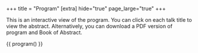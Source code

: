 +++
title = "Program"
[extra]
hide="true"
page_large="true"
+++

This is an interactive view of the program. You can click on each talk title to view the abstract. 
Alternatively, you can download a PDF version of program and Book of Abstract.

{{ program() }}
